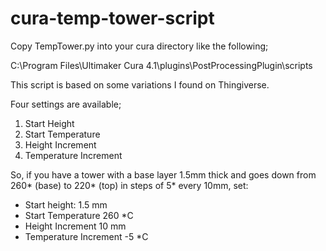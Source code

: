 # cura-temp-tower-script

Copy TempTower.py into your cura directory like the following;

C:\Program Files\Ultimaker Cura 4.1\plugins\PostProcessingPlugin\scripts

This script is based on some variations I found on Thingiverse.

Four settings are available;

1. Start Height
2. Start Temperature
3. Height Increment
4. Temperature Increment

So, if you have a tower with a base layer 1.5mm thick and goes down from 260* (base) to 220* (top) in steps of 5* every 10mm, set:

* Start height: 1.5 mm
* Start Temperature 260 *C
* Height Increment 10 mm
* Temperature Increment -5 *C
